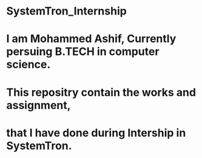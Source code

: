# SystemTron_Internship
# I am Mohammed Ashif, Currently persuing B.TECH in computer science.
# This repositry contain the works and assignment,
# that I have done during Intership in SystemTron.
